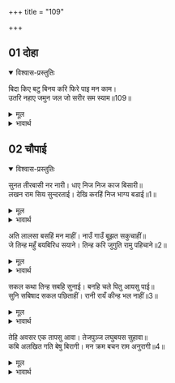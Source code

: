 +++
title = "109"

+++


## 01 दोहा
<details open><summary>विश्वास-प्रस्तुतिः</summary>

बिदा किए बटु बिनय करि फिरे पाइ मन काम।  
उतरि नहाए जमुन जल जो सरीर सम स्याम॥109॥  
</details>
<details><summary>मूल</summary>

बिदा किए बटु बिनय करि फिरे पाइ मन काम।  
उतरि नहाए जमुन जल जो सरीर सम स्याम॥109॥  
</details>

<details><summary>भावार्थ</summary>

तदनन्तर श्री रामजी ने विनती करके चारों ब्रह्मचारियों को विदा किया, वे मनचाही वस्तु (अनन्य भक्ति) पाकर लौटे। यमुनाजी के पार उतरकर सबने यमुनाजी के जल में स्नान किया, जो श्री रामचन्द्रजी के शरीर के समान ही श्याम रङ्ग का था॥109॥  
</details>





## 02 चौपाई
<details open><summary>विश्वास-प्रस्तुतिः</summary>

सुनत तीरबासी नर नारी। धाए निज निज काज बिसारी॥  
लखन राम सिय सुन्दरताई। देखि करहिं निज भाग्य बडाई॥1॥  
</details>
<details><summary>मूल</summary>

सुनत तीरबासी नर नारी। धाए निज निज काज बिसारी॥  
लखन राम सिय सुन्दरताई। देखि करहिं निज भाग्य बडाई॥1॥  
</details>

<details><summary>भावार्थ</summary>

यमुनाजी के किनारे पर रहने वाले स्त्री-पुरुष (यह सुनकर कि निषाद के साथ दो परम सुन्दर सुकुमार नवयुवक और एक परम सुन्दरी स्त्री आ रही है) सब अपना-अपना काम भूलकर दौडे और लक्ष्मणजी, श्री रामजी और सीताजी का सौन्दर्य देखकर अपने भाग्य की बडाई करने लगे॥1॥  
</details>

अति लालसा बसहिं मन माहीं। नाउँ गाउँ बूझत सकुचाहीं॥  
जे तिन्ह महुँ बयबिरिध सयाने। तिन्ह करि जुगुति रामु पहिचाने॥2॥  

<details><summary>मूल</summary>

अति लालसा बसहिं मन माहीं। नाउँ गाउँ बूझत सकुचाहीं॥  
जे तिन्ह महुँ बयबिरिध सयाने। तिन्ह करि जुगुति रामु पहिचाने॥2॥  
</details>

<details><summary>भावार्थ</summary>

उनके मन में (परिचय जानने की) बहुत सी लालसाएँ भरी हैं। पर वे नाम-गाँव पूछते सकुचाते हैं। उन लोगों में जो वयोवृद्ध और चतुर थे, उन्होन्ने युक्ति से श्री रामचन्द्रजी को पहचान लिया॥2॥  
</details>

सकल कथा तिन्ह सबहि सुनाई। बनहि चले पितु आयसु पाई॥  
सुनि सबिषाद सकल पछिताहीं। रानी रायँ कीन्ह भल नाहीं॥3॥  

<details><summary>मूल</summary>

सकल कथा तिन्ह सबहि सुनाई। बनहि चले पितु आयसु पाई॥  
सुनि सबिषाद सकल पछिताहीं। रानी रायँ कीन्ह भल नाहीं॥3॥  
</details>

<details><summary>भावार्थ</summary>

उन्होन्ने सब कथा सब लोगों को सुनाई कि पिता की आज्ञा पाकर ये वन को चले हैं। यह सुनकर सब लोग दुःखित हो पछता रहे हैं कि रानी और राजा ने अच्छा नहीं किया॥3॥  
</details>

तेहि अवसर एक तापसु आवा। तेजपुञ्ज लघुबयस सुहावा॥  
कबि अलखित गति बेषु बिरागी। मन क्रम बचन राम अनुरागी॥4॥  

<details><summary>मूल</summary>

तेहि अवसर एक तापसु आवा। तेजपुञ्ज लघुबयस सुहावा॥  
कबि अलखित गति बेषु बिरागी। मन क्रम बचन राम अनुरागी॥4॥  
</details>

<details><summary>भावार्थ</summary>

उसी अवसर पर वहाँ एक तपस्वी आया, जो तेज का पुञ्ज, छोटी अवस्था का और सुन्दर था। उसकी गति कवि नहीं जानते (अथवा वह कवि था जो अपना परिचय नहीं देना चाहता)। वह वैरागी के वेष में था और मन, वचन तथा कर्म से श्री रामचन्द्रजी का प्रेमी था॥4॥  
</details>


